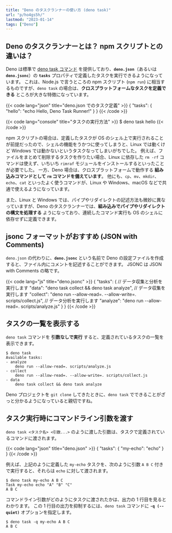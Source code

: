 ```yaml
---
title: "Deno のタスクランナーの使い方 (deno task)"
url: "p/ho4gs5h/"
lastmod: "2023-01-14"
tags: ["Deno"]
---
```


Deno のタスクランナーとは？ npm スクリプトとの違いは？
----

Deno は標準で [deno task コマンド](https://deno.land/manual/tools/task_runner) を提供しており、__`deno.json`__（あるいは __`deno.jsonc`__）の __`tasks`__ プロパティで定義したタスクを実行できるようになっています。
これは、Node.js で言うところの npm スクリプト (`npm run`) に相当するものですが、`deno task` の場合は、__クロスプラットフォームなタスクを定義できる__ ところが大きな特徴になっています。

{{< code lang="json" title="deno.json でのタスク定義" >}}
{
  "tasks": {
    "hello": "echo Hello, Deno Task Runner!"
  }
}
{{< /code >}}

{{< code lang="console" title="タスクの実行方法" >}}
$ deno task hello
{{< /code >}}

npm スクリプトの場合は、定義したタスクが OS のシェル上で実行されることが前提だったので、シェルの機能をうかつに使ってしまうと、Linux では動くけど Windows では動かないというタスクなってしまいがちでした。
例えば、ファイルをまとめて削除するタスクを作りたい場合、Linux に依存した `rm -rf` コマンドは使えず、いちいち `rimraf` モジュールをインストールするといったことが必要でした。
一方、Deno 場合は、クロスプラットフォームで動作する __組み込みコマンドとして `rm` コマンドを備えています__。
他にも、`cp`、`mv`、`mkdir`、`echo`、`cat` といったよく使うコマンドが、Linux や Windows、macOS などで共通で使えるようになっています。

また、Linux と Windows では、パイプやリダイレクトの記述方法も微妙に異なっていますが、Deno のタスクランナーでは、__組み込みでパイプやリダイレクトの構文を処理する__ ようになっており、連続したコマンド実行も OS のシェルに依存せずに定義できます。


jsonc フォーマットがおすすめ (JSON with Comments)
----

`deno.json` の代わりに、__`deno.jsonc`__ という名前で Deno の設定ファイルを作成すると、ファイル内にコメントを記述することができます。
JSONC は JSON with Comments の略です。

{{< code lang="js" title="deno.jsonc" >}}
{
  "tasks": {
    // データ収集と分析を実行します
    "data": "deno task collect && deno task analyze",
    // データ収集を実行します
    "collect": "deno run --allow-read=. --allow-write=. scripts/collect.js",
    // データ分析を実行します
    "analyze": "deno run --allow-read=. scripts/analyze.js"
  }
}
{{< /code >}}


タスクの一覧を表示する
----

`deno task` コマンドを __引数なしで実行__ すると、定義されているタスクの一覧を表示できます。

```console
$ deno task
Available tasks:
- analyze
    deno run --allow-read=. scripts/analyze.js
- collect
    deno run --allow-read=. --allow-write=. scripts/collect.js
- data
    deno task collect && deno task analyze
```

Deno プロジェクトを `git clone` してきたときに、`deno task` でできることがざっと分かるようになっていると親切ですね。


タスク実行時にコマンドライン引数を渡す
----

`deno task <タスク名> <引数...>` のように渡した引数は、タスクで定義されているコマンドに渡されます。

{{< code lang="json" title="deno.json" >}}
{
  "tasks": {
    "my-echo": "echo"
  }
}
{{< /code >}}

例えば、上記のように定義した `my-echo` タスクを、次のように引数 `A B C` 付きで実行すると、それらは `echo` に対して渡されます。

```console
$ deno task my-echo A B C
Task my-echo echo "A" "B" "C"
A B C
```

コマンドライン引数がどのようにタスクに渡されたかは、出力の 1 行目を見るとわかります。
この 1 行目の出力を抑制するには、`deno task` コマンドに __`-q (--quiet)`__ オプションを指定します。

```console
$ deno task -q my-echo A B C
A B C
```

